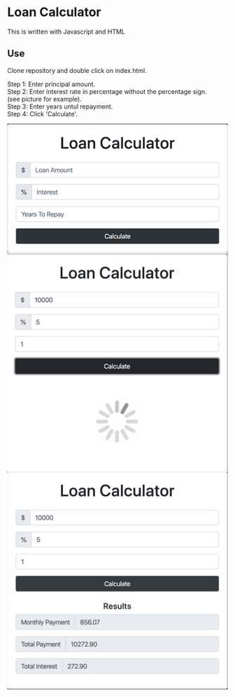 # Loan Calculator
This is written with Javascript and HTML

## Use
Clone repository and double click on index.html.<br/>

Step 1: Enter principal amount.<br/>
Step 2: Enter interest rate in percentage without the percentage sign.<br/>
(see picture for example).<br/>
Step 3: Enter years untul repayment.<br/>
Step 4: Click 'Calculate'.<br/>

![](img/start.png)
![](img/calculating.png)
![](img/results.png)
